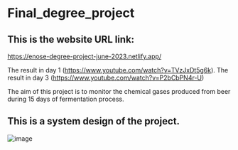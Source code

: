 # Final_degree_project

## This is the website URL link:
https://enose-degree-project-june-2023.netlify.app/

The result in day 1 (https://www.youtube.com/watch?v=TVzJxDt5g6k).
The result in day 3 (https://www.youtube.com/watch?v=P2bCbPN4r-U)

The aim of this project is to monitor the chemical gases produced from beer during 15 days of fermentation process. 

## This is a system design of the project.
![image](https://user-images.githubusercontent.com/118713625/230041159-1349cbe9-ed00-4021-bf23-3569c23ad912.png)
